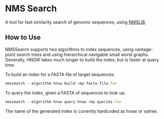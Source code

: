 
# NMS Search
A tool for fast similarity search of genomic sequences, using [NMSLIB](https://github.com/nmslib/nmslib).



## How to Use
NMSSearch supports two algorithms to index sequences, using vantage-point search trees and using hierarchical navigable small world graphs. Generally, HNSW takes much longer to build the index, but is faster at query time.

To build an index for a FASTA file of target sequences:
```javascript
nmssearch --algorithm hnsw build <my-fasta-file.fa>

```
To query the index, given a FASTA of sequences to look up:
```javascript
nmssearch --algorithm hnsw query hnsw <my-queries.fa>
```
The name of the generated index is currently hardcoded as hnsw or vptree.

